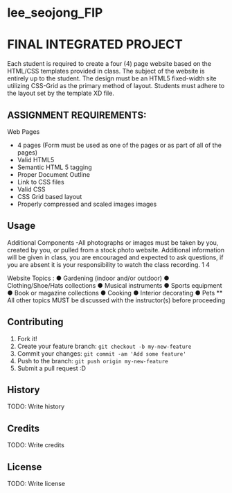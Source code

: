 # lee_seojong_FIP

# FINAL INTEGRATED PROJECT

Each student is required to create a four (4) page website based on the HTML/CSS templates provided in
class. The subject of the website is entirely up to the student.
The design must be an HTML5 fixed-width site utilizing CSS-Grid as the primary method of layout.
Students must adhere to the layout set by the template XD file.

## ASSIGNMENT REQUIREMENTS:

Web Pages

- 4 pages (Form must be used as one of the pages or as part of all of the pages)
- Valid HTML5
- Semantic HTML 5 tagging
- Proper Document Outline
- Link to CSS files
- Valid CSS
- CSS Grid based layout
- Properly compressed and scaled images images

## Usage

Additional Components
-All photographs or images must be taken by you, created by you, or pulled from a stock photo website.
Additional information will be given in class, you are encouraged and expected to ask questions, if you are
absent it is your responsibility to watch the class recording.
1 4

Website Topics :
● Gardening (indoor and/or outdoor)
● Clothing/Shoe/Hats collections
● Musical instruments
● Sports equipment
● Book or magazine collections
● Cooking
● Interior decorating
● Pets
** All other topics MUST be discussed with the instructor(s) before proceeding

## Contributing

1. Fork it!
2. Create your feature branch: `git checkout -b my-new-feature`
3. Commit your changes: `git commit -am 'Add some feature'`
4. Push to the branch: `git push origin my-new-feature`
5. Submit a pull request :D

## History

TODO: Write history

## Credits

TODO: Write credits

## License

TODO: Write license